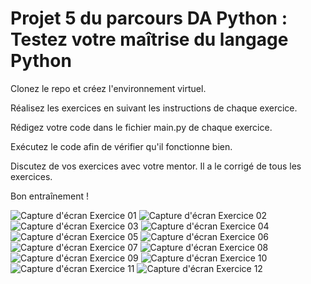 # Projet 5 du parcours DA Python : Testez votre maîtrise du langage Python

Clonez le repo et créez l'environnement virtuel.

Réalisez les exercices en suivant les instructions de chaque exercice.

Rédigez votre code dans le fichier main.py de chaque exercice.

Exécutez le code afin de vérifier qu'il fonctionne bien.

Discutez de vos exercices avec votre mentor. Il a le corrigé de tous les exercices.

Bon entraînement !

![Capture d'écran Exercice 01](<docs/Exercice-01.png>)
![Capture d'écran Exercice 02](<docs/Exercice-02.png>)
![Capture d'écran Exercice 03](<docs/Exercice-03.png>)
![Capture d'écran Exercice 04](<docs/Exercice-04.png>)
![Capture d'écran Exercice 05](<docs/Exercice-05.png>)
![Capture d'écran Exercice 06](<docs/Exercice-06.png>)
![Capture d'écran Exercice 07](<docs/Exercice-07.png>)
![Capture d'écran Exercice 08](<docs/Exercice-08.png>)
![Capture d'écran Exercice 09](<docs/Exercice-09.png>)
![Capture d'écran Exercice 10](<docs/Exercice-10.png>)
![Capture d'écran Exercice 11](<docs/Exercice-11.png>)
![Capture d'écran Exercice 12](<docs/Exercice-12.png>)